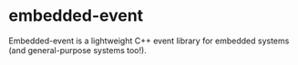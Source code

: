 # embedded-event
Embedded-event is a lightweight C++ event library for embedded systems (and general-purpose systems too!). 
